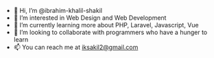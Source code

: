 - 👋 Hi, I’m @ibrahim-khalil-shakil
- 👀 I’m interested in Web Design and Web Development
- 🌱 I’m currently learning more about PHP, Laravel, Javascript, Vue
- 💞️ I’m looking to collaborate with programmers who have a hunger to learn 
- 📫 You can reach me at iksakil2@gmail.com

<!---
ibrahim-khalil-shakil/ibrahim-khalil-shakil is a ✨ special ✨ repository because its `README.md` (this file) appears on your GitHub profile.
You can click the Preview link to take a look at your changes.
--->
